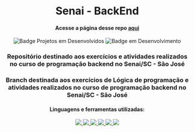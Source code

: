 <div align="center">

  # Senai - BackEnd
  #### Acesse a página desse repo [aqui](https://vini-se.github.io/senaiBackEnd/ "Index desse repo")  

  ![Badge Projetos em Desenvolvidos](https://img.shields.io/github/directory-file-count/vini-se/senaiBackEnd?color=%23241faf&label=Projects&style=for-the-badge) ![Badge em Desenvolvimento](http://img.shields.io/static/v1?label=STATUS&message=EM%20DESENVOLVIMENTO&color=GREEN&style=for-the-badge)

  ### Repositório destinado aos exercícios e atividades realizados no curso de programação backend no Senai/SC - São José
  ### Branch destinada aos exercícios de Lógica de programação e atividades realizados no curso de programação backend no Senai/SC - São José

  #### Linguagens e ferramentas utilizadas:
  <p align="center">
    <a href="https://skillicons.dev">
      <img src="https://skillicons.dev/icons?i=git" />
      <img src="https://skillicons.dev/icons?i=sass" />
      <img src="https://skillicons.dev/icons?i=css" />
      <img src="https://skillicons.dev/icons?i=js" />
      <img src="https://skillicons.dev/icons?i=html" />
      <img src="https://skillicons.dev/icons?i=visualstudio"/>
    </a>
  </p>
